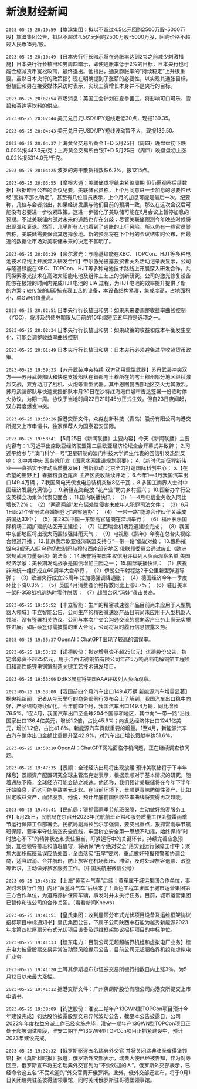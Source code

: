 # 新浪财经新闻
`2023-05-25 20:10:59` 【旗滨集团：拟以不超过4.5亿元回购2500万股-5000万股】旗滨集团公告，拟以不超过4.5亿元回购2500万股-5000万股，回购价格不超过人民币15元/股。

`2023-05-25 20:10:49` 【日本央行行长暗示将在通胀率达到2%之前减少刺激措施】日本央行行长植田和男周四暗示，即使通胀率低于2%的目标，日本央行也可能会缩减货币宽松政策，最终退出。他指出，通货膨胀率的“持续稳定”上升很重要。虽然日本央行的政策指引现在明确提到了涨薪的必要性，以实现其通胀目标，但植田和男在接受媒体采访时表示，实现工资增长本身并不是央行的目标。

`2023-05-25 20:07:54` 市场消息：英国工会计划在夏季罢工，将影响可口可乐、雪碧和芬达等饮料的供应。

`2023-05-25 20:07:44` 美元兑日元USD/JPY短线走低30点，现报139.35。

`2023-05-25 20:04:43` 美元兑日元USD/JPY短线波动暂不大，现报139.50。

`2023-05-25 20:04:37` 上海黄金交易所黄金T+D 5月25日（周四）晚盘盘初下跌0.05%报447.0元/克；上海黄金交易所白银T+D 5月25日（周四）晚盘盘初上涨0.02%报5314.0元/千克。

`2023-05-25 20:04:25` 波罗的海干散货指数跌6.2%，报1215点。

`2023-05-25 20:03:55` 【摩根大通：美联储或将结束紧缩周期 但仍需观察后续数据】根据昨日公布的会议纪要，美联储官员称，上个月同意进一步加息的必要性已经“变得不那么确定”，甚至有几位官员表示，上个月的加息可能是最后一次。纪要称，几位与会者指出，如果经济发展与他们目前的预期一致，那么在这次会议后可能没有必要进一步收紧政策。这进一步强化了美联储可能在6月会议上暂停加息的预期。不过美联储内部对未来的道路也存在分歧：尽管美联储预测今年晚些时候将出现温和衰退。然而，几乎所有人也看到了通胀的上行风险。所以仍有一些官员警告称，美联储需要保留其选择余地。新的预测将在下个月的会议结束时公布，但最近的数据让市场对美联储未来的决定不甚明了。

`2023-05-25 20:03:39` 【帝尔激光：与隆基绿能在XBC、TOPCon、HJT等多种电池技术路线上开展深入研发合作】帝尔激光披露投资者关系活动记录表显示，公司与隆基绿能在XBC、TOPCon、HJT等多种电池技术路线上开展深入研发合作，共同探索激光技术在高效太阳能电池及组件工艺上的创新研究。公司的激光修复设备能够在极短的时间内完成HJT电池的 LIA 过程，为HJT电池的效率提升提供了新的方案；较传统的LED抗光衰工艺的设备，本设备结构紧凑，集成度高，占地面积小，单GW价值量高。

`2023-05-25 20:02:51` 日本央行行长植田和男：如果未来要调整收益率曲线控制（YCC），将涉及的债券期限从目前的10年缩短至五年将是选项之一。

`2023-05-25 20:02:34` 日本央行行长植田和男：如果政策的收益和成本平衡发生变化，可能会调整收益率曲线控制

`2023-05-25 20:01:49` 日本央行行长植田和男：日本央行必须避免过早收紧货币政策。

`2023-05-25 19:59:33` 【苏丹武装冲突持续 双方动用重型武器】苏丹武装冲突双方——苏丹武装部队和快速支援部队在首都喀土穆所在的喀土穆州部分地区继续激烈交战，双方动用了战机、火炮等重型武器。其中恩图曼西部地区交火尤其激烈。苏丹武装部队与快速支援部队本月20日在沙特红海港口城市吉达签署一份临时停火协议，为期一周。协议于当地时间22日21时45分正式生效。但自23日夜间起，双方再度爆发冲突。

`2023-05-25 19:59:26` 据港交所文件，众淼创新科技（青岛）股份有限公司向港交所提交上市申请书，独家保荐人为国泰君安国际。

`2023-05-25 19:58:41` 【5月25日《新闻联播》主要内容】今天《新闻联播》主要内容有：1.习近平出席欧亚经济联盟第二届欧亚经济论坛全会开幕式并致辞； 2.习近平给参与“澳门科学一号”卫星研制的澳门科技大学师生代表的回信引发热烈反响； 3.中共中央 国务院印发《国家水网建设规划纲要》； 4.【新时代新征程新伟业——真抓实干推动高质量发展】创新驱动 北京全力打造国际科创中心； 5.【在希望的田野上】春播粮食近尾声 主产区麦收陆续开始； 6.今年1—4月我国汽车出口149.4万辆； 7.我国风电光伏发电总装机突破8亿千瓦； 8.多国工商界人士对中国经济发展充满信心； 9.新疆花海绽放 “花产业”助力乡村振兴； 10.国新办举行公安英模立功集体代表见面会； 11.国内联播快讯： （1）1—4月电信业务收入同比增长7.2%； （2）“两高两部”发布惩处性侵害未成年人犯罪司法文件； （3）6月1日起21个省份试点婚姻登记“跨省通办”； （4）“一带一路”能源合作伙伴关系成员国达33个； （5）第29次中国—东盟高官磋商在深圳举行； （6）福州长乐国际机场二期扩建航站区开工建设； （7）江西瑞金机场跑道建设完成； （8）我国中东部地区将出现大范围较强降雨天气； （9）电视剧《熟年》今晚在总台央视综合频道开播； 12.普京表示欧亚经济联盟支持与“一带一路”倡议对接； 13.俄称摧毁乌3艘无人艇 乌称仍控制巴赫穆特西南部分地区 俄联邦委员会通过废止《欧洲常规武装力量条约》的法案； 14.惠誉将美国主权信用评级列入负面观察名单 美国经济学家：美长期发动战争是国债增加主因之一； 15.国际联播快讯： （1）庆祝非洲统一组织成立60周年大会举行； （2）伊朗公布射程达2千公里新型弹道导弹； （3）欧洲央行成立25周年 拉加德强调降通胀； （4）德国经济今年一季度环比下降0.3%； （5）英国4月消费者价格指数同比上涨8.7%； （6）驻日美军一架F-35B战机训练时零件脱落； （7）超强台风“玛娃”袭击关岛。

`2023-05-25 19:55:52` 【丰立智能：生产的精密减速器产品目前尚未应用于人型机器人领域】丰立智能公告，公司生产的精密减速器产品目前尚未应用于人型机器人领域，没有签署相关协议。公司与本次广交会沟通交流的意向客户业务上尚无实质性进展，如后续签订需披露的重大合同，公司将及时履行信息披露义务。

`2023-05-25 19:55:37` OpenAI：ChatGPT出现了较高的错误率。

`2023-05-25 19:53:12` 【诺德股份：拟定增募资不超25亿元】诺德股份公告，拟定增募资不超25亿元，用于江西诺德铜箔有限公司年产5万吨高档电解铜箔工程项目和高性能锂电铜箔制造关键工艺技术研发项目。

`2023-05-25 19:53:06` DBRS晨星将美国AAA评级列入负面观察。

`2023-05-25 19:53:00` 【我国前四个月汽车出口149.4万辆 新能源汽车增量显著】据央视新闻，记者从今天举行的商务部例行发布会上了解到，我国汽车出口稳中向好，产品结构持续优化。今年前四个月，我国汽车出口149.4万辆，同比增长76.5%。1至4月，我国汽车出口至全球204个国家和地区，其中向“一带一路”沿线国家出口136.4亿美元，增长1.2倍，占比45.9%；向发达经济体出口124.1亿美元，增长1.2倍，占比41.8%。新能源汽车贡献重要的增量。1至4月，新能源汽车占汽车整体出口金额比重提升至42.9%，对汽车出口增长贡献率达51.6%。

`2023-05-25 19:50:10` OpenAI：ChatGPT网站面临停机问题，正在继续调查该问题。

`2023-05-25 19:47:35` 【景顺：全球经济出现将出现放缓 预计美联储将于下半年降息】景顺资产配置研究全球主管杰克逊表示，根据景顺对于基本情况的研究，随着通胀下降，全球经济可能会随之减速。他还称，我们预计美联储将在今年下半年开始降息，而这可能导致美元走软。在当前环境下，景顺更青睐防御性资产，比如固定收益资产，而非股票。他说，预计年底前国债收益率曲线将变得再次趋陡。

`2023-05-25 19:43:41` 【民航局：狠抓雷雨季节航班保障，主动做好旅客服务工作】5月25日，民航局在京召开2023年民航航班正常和服务质量工作会暨雷雨季节运行保障工作部署会。民航局副局长吕尔学强调，要突出重点，狠抓雷雨季节航班保障。要牢牢守住航空安全底线，牢固树立安全第一思想不动摇，始终保持“时时放心不下”的精神状态和责任担当，盯紧运行中的关键环节，持续完善应急预案，加强领导带班和值班值守，将确保“两个绝对安全”落实到运行保障工作中；聚焦大面积航班延误应急处置，全面落实“五早”要求，重点做好预报预警和协调会商，适当取消、合并航班，防止旅客在机场积压、滞留，及时处理旅客退票、改签等诉求，主动做好旅客服务工作。（中国民航报微信公号）

`2023-05-25 19:43:32` 【上海“黄蓝斗气车”后续：黄车属于城运集团合作单位，事发时未执行任务】内环“黄蓝斗气车”后续来了！黄色工程车隶属于城市运营集团第三方合作单位，为道路养护保障车辆，事发时并未执行任务。目前，城市运营集团已暂停和该公司的合作关系。（看看新闻Knews）

`2023-05-25 19:41:51` 【皇氏集团：收到屋顶分布式光伏项目设备及运维框架协议招标项目中标通知书】皇氏集团公告，下属子公司陕西中石能为越秀新能源2023年度第四批屋顶分布式光伏项目设备及运维框架协议招标项目的中标单位。

`2023-05-25 19:41:33` 【桂东电力：目前公司无超超临界机组和虚拟电厂业务】桂东电力披露股票交易异常波动暨风险提示公告，目前公司无超超临界机组和虚拟电厂业务。

`2023-05-25 19:41:20` 土耳其伊斯坦布尔证券交易所银行指数日内上涨3％，为5月12日以来最大涨幅。

`2023-05-25 19:41:12` 据港交所文件：广州佛朗斯股份有限公司向港交所提交上市申请书。

`2023-05-25 19:38:09` 【钧达股份：淮安二期年产13GWN型TOPCon项目预计今年建设完成】钧达股份披露股票交易异常波动公告，截至本公告披露日，公司2022年年度权益分派工作已经实施完毕，淮安一期年产13GWN型TOPCon项目正处于爬坡调试阶段，淮安二期年产13GWN型TOPCon项目正抓紧建设中，预计2023年建设完成。

`2023-05-25 19:32:32` 【俄罗斯驱逐五名瑞典外交官 并将关闭瑞典驻圣彼得堡领馆】据《莫斯科时报》报道，俄罗斯外交部表示，瑞典大使已经被告知，作为对等回应，俄罗斯宣布将五名瑞典外交官列为“不受欢迎的人”。俄罗斯外交部表示，已经命令这五名“不受欢迎的”外交官离开俄罗斯。此外，俄外交部还宣布，将于9月1日关闭瑞典驻圣彼得堡领事馆，同时关闭俄罗斯驻哥德堡领事馆。

